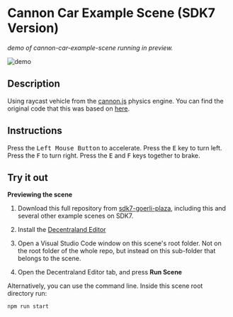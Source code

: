 # Cannon Car Example Scene (SDK7 Version)

_demo of cannon-car-example-scene running in preview._

![demo](https://github.com/sdk7-goerli-plaza/cannon-car-example-scene/blob/master/screenshots/cannon-car.gif)

## Description
Using raycast vehicle from the [cannon.js](https://github.com/schteppe/cannon.js) physics engine. You can find the original code that this was based on [here](https://github.com/schteppe/cannon.js/blob/master/demos/raycastVehicle.html).

## Instructions
Press the <kbd>Left Mouse Button</kbd> to accelerate. Press the <kbd>E</kbd> key to turn left. Press the <kbd>F</kbd> to turn right. Press the <kbd>E</kbd> and <kbd>F</kbd> keys together to brake.

## Try it out

**Previewing the scene**

1. Download this full repository from [sdk7-goerli-plaza](https://github.com/decentraland/sdk7-goerli-plaza/tree/main), including this and several other example scenes on SDK7.

2. Install the [Decentraland Editor](https://docs.decentraland.org/creator/development-guide/sdk7/editor/)

3. Open a Visual Studio Code window on this scene's root folder. Not on the root folder of the whole repo, but instead on this sub-folder that belongs to the scene.

4. Open the Decentraland Editor tab, and press **Run Scene**

Alternatively, you can use the command line. Inside this scene root directory run:

```
npm run start
```